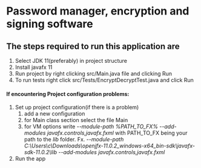 # Password manager, encryption and signing software

## The steps required to run this application are

1. Select JDK 11(preferably) in project structure
1. Install javafx 11
1. Run project by right clicking src/Main.java file and clicking Run
1. To run tests right click src/Tests/EncryptDecryptTest.java and click Run

#### If encountering Project configuration problems:
1. Set up project configuration(if there is a problem)
    1. add a new configuration
    1. for Main class section select the file Main
    1. for VM options write *--module-path %PATH_TO_FX% --add-modules javafx.controls,javafx.fxml* with PATH_TO_FX being your path to the *lib* folder. Fx. *--module-path C:\Users\c\Downloads\openjfx-11.0.2_windows-x64_bin-sdk\javafx-sdk-11.0.2\lib --add-modules javafx.controls,javafx.fxml*
1. Run the app